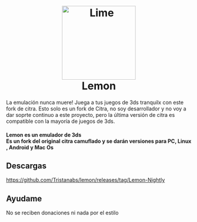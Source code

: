 <h1 align="center">
  <br>
  <a href="https://citra-emu.org/"><img src="https://media.discordapp.net/attachments/1198660841873088674/1220464617151660072/lemon.png?ex=660f093f&is=65fc943f&hm=6664592335771f2c1d909b03ceb009bd1bfa3c0c8b89213db7a06ddc0926fc99&=&format=webp&quality=lossless" alt="Lime" width="200"></a>
  <br>
  <b>Lemon</b>
  <br>
</h1>

La emulación nunca muere! Juega a tus juegos de 3ds tranquilx con este fork de citra.
Esto solo es un fork de Citra, no soy desarrollador y no voy a dar soprte continuo a este proyecto, pero la última versión
de citra es compatible con la mayoría de juegos de 3ds.

<h4 align="left"><b>Lemon</b> es un emulador de 3ds 
<br>
Es un fork del original citra camuflado y se darán versiones para PC, Linux , Android y Mac Os
</h4>

## Descargas
https://github.com/Tristanabs/lemon/releases/tag/Lemon-Nightly

## Ayudame

No se reciben donaciones ni nada por el estilo

